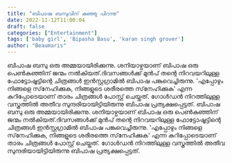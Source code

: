 ```yaml
---
title: "ബിപാഷ ബസുവിന് കുഞ്ഞു പിറന്നു"
date: 2022-11-12T11:00:04
draft: false
categories: ["Entertainment"]
tags: ['baby girl', 'Bipasha Basu', 'karan singh grover']
author: "Beaumaris"
---
```


ബിപാഷ ബസു ഒരു അമ്മയായിരിക്കുന്നു. ശനിയാഴ്ചയാണ് ബിപാഷ ഒരു പെൺകുഞ്ഞിന് ജന്മം നൽകിയത്.ദിവസങ്ങൾക്ക് മുൻപ് തന്റെ നിറവയറിലുള്ള ഫോട്ടോഷൂട്ടിന്റെ ചിത്രങ്ങള്‍ ഇന്‍സ്റ്റഗ്രാമില്‍ ബിപാഷ പങ്കുവെച്ചിരുന്നു. 'എപ്പോഴും നിങ്ങളെ സ്‌നേഹിക്കുക, നിങ്ങളുടെ ശരീരത്തെ സ്‌നേഹിക്കുക' എന്ന കുറിപ്പോടെയാണ് താരം ചിത്രങ്ങള്‍ പോസ്റ്റ് ചെയ്തത്. ഗോള്‍ഡന്‍ നിറത്തിലുള്ള വസ്ത്രത്തില്‍ അതീവ സുന്ദരിയായിട്ടിയിരുന്നു ബിപാഷ പ്രത്യക്ഷപ്പെട്ടത്.
ബിപാഷ ബസു ഒരു അമ്മയായിരിക്കുന്നു. ശനിയാഴ്ചയാണ് ബിപാഷ ഒരു പെൺകുഞ്ഞിന് ജന്മം നൽകിയത്.ദിവസങ്ങൾക്ക് മുൻപ് തന്റെ നിറവയറിലുള്ള ഫോട്ടോഷൂട്ടിന്റെ ചിത്രങ്ങള്‍ ഇന്‍സ്റ്റഗ്രാമില്‍ ബിപാഷ പങ്കുവെച്ചിരുന്നു. 'എപ്പോഴും നിങ്ങളെ സ്‌നേഹിക്കുക, നിങ്ങളുടെ ശരീരത്തെ സ്‌നേഹിക്കുക' എന്ന കുറിപ്പോടെയാണ് താരം ചിത്രങ്ങള്‍ പോസ്റ്റ് ചെയ്തത്. ഗോള്‍ഡന്‍ നിറത്തിലുള്ള വസ്ത്രത്തില്‍ അതീവ സുന്ദരിയായിട്ടിയിരുന്നു ബിപാഷ പ്രത്യക്ഷപ്പെട്ടത്.
